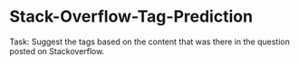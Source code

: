 # Stack-Overflow-Tag-Prediction
Task: Suggest the tags based on the content that was there in the question posted on Stackoverflow.
